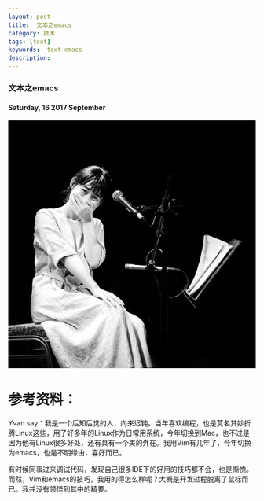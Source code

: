 ```yaml
---
layout: post
title:  文本之emacs
category: 技术
tags: [text]
keywords:  text emacs
description:
---
```


###  文本之emacs

#### Saturday, 16  2017 September

![ChengBi](/../../assets/img/tech/2017/ChengBi_4.jpg)



# 参考资料：


Yvan say：我是一个后知后觉的人，向来迟钝。当年喜欢编程，也是莫名其妙折腾Linux这些，用了好多年的Linux作为日常用系统，今年切换到Mac，也不过是因为他有Linux很多好处，还有具有一个美的外在。我用Vim有几年了，今年切换为emacs，也是不明缘由，喜好而已。

有时候同事过来调试代码，发现自己很多IDE下的好用的技巧都不会，也是惭愧。而然，Vim和emacs的技巧，我用的得怎么样呢？大概是开发过程脱离了鼠标而已。我并没有领悟到其中的精要。
